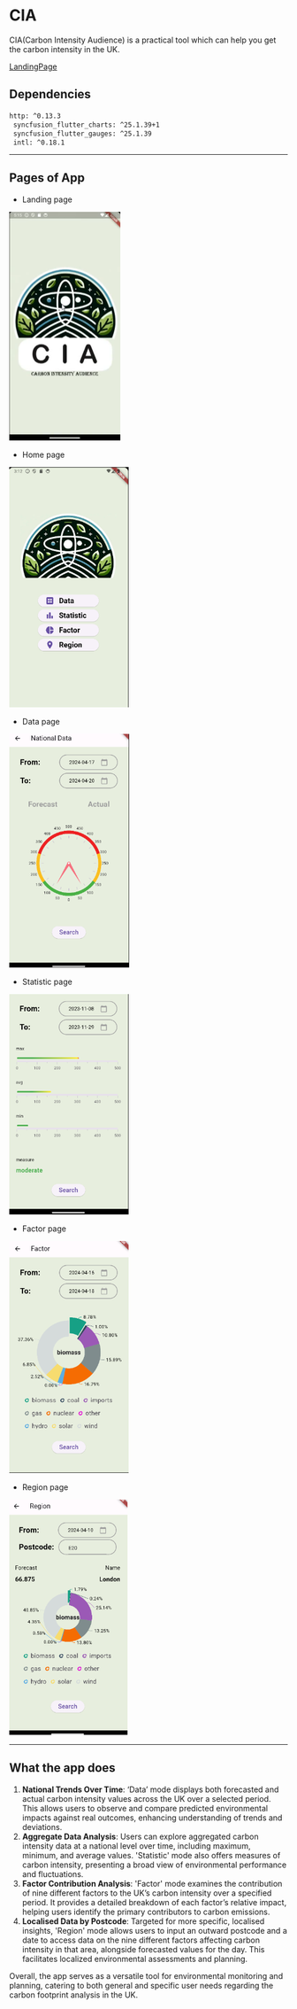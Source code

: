 # CIA

CIA(Carbon Intensity Audience) is a practical tool which can help you get the carbon intensity in the UK.

 [LandingPage](https://hazzd12.github.io/Carbon_Intensity_Audience/) 

## Dependencies

```
http: ^0.13.3
 syncfusion_flutter_charts: ^25.1.39+1
 syncfusion_flutter_gauges: ^25.1.39
 intl: ^0.18.1
```

****

## Pages of App

* Landing page

<img src="/asset/landing.png" style="zoom:50%;" />

* Home page

<img src="/asset/home_page.png" style="zoom:67%;" />

* Data page

<img src="/asset/data_page.png" style="zoom:67%;" />

* Statistic page

<img src="/asset/statistic_page.png" style="zoom:67%;" />

* Factor page

<img src="/asset/factor_page.png" style="zoom:67%;" />

* Region page

<img src="/asset/Region_page.png" style="zoom:67%;" />



****

## What the app does

1. **National Trends Over Time**: ‘Data’ mode displays both forecasted and actual carbon intensity values across the UK over a selected period. This allows users to observe and compare predicted environmental impacts against real outcomes, enhancing understanding of trends and deviations.
2. **Aggregate Data Analysis**: Users can explore aggregated carbon intensity data at a national level over time, including maximum, minimum, and average values. 'Statistic' mode also offers measures of carbon intensity, presenting a broad view of environmental performance and fluctuations.
3. **Factor Contribution Analysis**: 'Factor' mode examines the contribution of nine different factors to the UK’s carbon intensity over a specified period. It provides a detailed breakdown of each factor’s relative impact, helping users identify the primary contributors to carbon emissions.
4. **Localised Data by Postcode**: Targeted for more specific, localised insights, 'Region' mode allows users to input an outward postcode and a date to access data on the nine different factors affecting carbon intensity in that area, alongside forecasted values for the day. This facilitates localized environmental assessments and planning.



Overall, the app serves as a versatile tool for environmental monitoring and planning, catering to both general and specific user needs regarding the carbon footprint analysis in the UK. 

